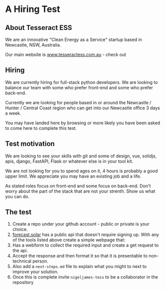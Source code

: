 # A Hiring Test  

## About Tesseract ESS 
We are an innovative "Clean Energy as a Service" startup based in Newcastle, NSW, Australia. 

Our main website is www.tesseractess.com.au - check out 

## Hiring

We are currently hiring for full-stack python developers. We are looking to balance our team with some 
who prefer front-end and some who prefer back-end. 

Currently we are looking for people based in or around the Newcastle / Hunter / Central Coast region 
who can get into our Newcastle office 3 days a week. 

You may have landed here by browsing or more likely you have been asked to come here to complete this test.

## Test motivation
We are looking to see your skills with git and some of design, vue, solidjs, apis, django, FastAPI, Flask or whatever else is in your tool kit. 

We are not looking for you to spend ages on it, 4 hours is probably a good upper limit. We appreciate you may have an existing job and a life. 

As stated roles focus on front-end and some focus on back-end. Don't worry about the part of the stack that are not your strenth. Show us what you can do. 

## The test

1. Create a repo under your github account - public or private is your choice.
2. [forecast.solar](https://doc.forecast.solar/start) has a public api that doesn't require signing up.
With any of the tools listed above create a simple webpage that:
3. Has a webform to collect the required input and create a get request to the api.
4. Accept the response and then format it so that it is presentable to non-technical person.
5. Also add a `next-steps.md` file to explain what you might to next to improve your solution. 
5. Once this is complete invite `nigeljames-tess` to be a collaborator in the repository
